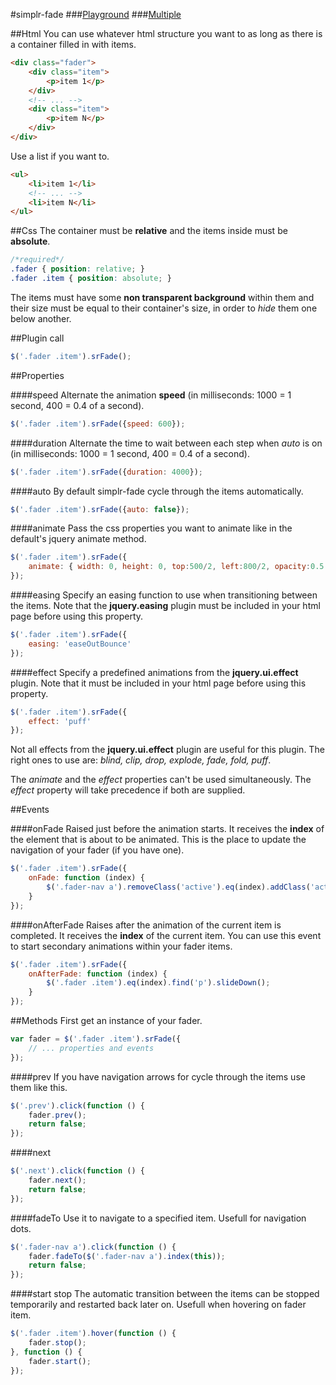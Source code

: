 #simplr-fade
###[Playground](http://simov.github.com/simplr-fade/)
###[Multiple](http://simov.github.com/simplr-fade/examples/demo2.html)

##Html
You can use whatever html structure you want to as long as there is a container filled in with items.
```html
<div class="fader">
    <div class="item">
		<p>item 1</p>
	</div>
	<!-- ... -->
	<div class="item">
		<p>item N</p>
	</div>
</div>
```
Use a list if you want to.
```html
<ul>
	<li>item 1</li>
	<!-- ... -->
	<li>item N</li>
</ul>
```

##Css
The container must be **relative** and the items inside must be **absolute**.
```css
/*required*/
.fader { position: relative; }
.fader .item { position: absolute; }
```
The items must have some **non transparent background** within them and their size must be equal to their container's size, in order to *hide* them one below another.

##Plugin call
```js
$('.fader .item').srFade();
```

##Properties

####speed
Alternate the animation **speed** (in milliseconds: 1000 = 1 second, 400 = 0.4 of a second).
```js
$('.fader .item').srFade({speed: 600});
```
####duration
Alternate the time to wait between each step when *auto* is on (in milliseconds: 1000 = 1 second, 400 = 0.4 of a second).
```js
$('.fader .item').srFade({duration: 4000});
```

####auto
By default simplr-fade cycle through the items automatically.
```js
$('.fader .item').srFade({auto: false});
```

####animate
Pass the css properties you want to animate like in the default's jquery animate method.
```js
$('.fader .item').srFade({
	animate: { width: 0, height: 0, top:500/2, left:800/2, opacity:0.5 }
});
```

####easing
Specify an easing function to use when transitioning between the items. Note that the **jquery.easing** plugin must be included in your html page before using this property.
```js
$('.fader .item').srFade({
	easing: 'easeOutBounce'
});
```

####effect
Specify a predefined animations from the **jquery.ui.effect** plugin. Note that it must be included in your html page before using this property.
```js
$('.fader .item').srFade({
	effect: 'puff'
});
```
Not all effects from the **jquery.ui.effect** plugin are useful for this plugin. The right ones to use are: *blind, clip, drop, explode, fade, fold, puff*.

The *animate* and the *effect* properties can't be used simultaneously. The *effect* property will take precedence if both are supplied.


##Events

####onFade
Raised just before the animation starts. It receives the **index** of the element that is about to be animated. This is the place to update the navigation of your fader (if you have one).
```js
$('.fader .item').srFade({
	onFade: function (index) {
		$('.fader-nav a').removeClass('active').eq(index).addClass('active');
	}
});
```

####onAfterFade
Raises after the animation of the current item is completed. It receives the **index** of the current item. You can use this event to start secondary animations within your fader items.
```js
$('.fader .item').srFade({
	onAfterFade: function (index) {
		$('.fader .item').eq(index).find('p').slideDown();
	}
});
```

##Methods
First get an instance of your fader.
```js
var fader = $('.fader .item').srFade({
	// ... properties and events
});
```
####prev
If you have navigation arrows for cycle through the items use them like this.
```js
$('.prev').click(function () {
	fader.prev();
	return false;
});
```
####next
```js
$('.next').click(function () {
	fader.next();
	return false;
});
```
####fadeTo
Use it to navigate to a specified item. Usefull for navigation dots.
```js
$('.fader-nav a').click(function () {
	fader.fadeTo($('.fader-nav a').index(this));
	return false;
});
```
####start stop
The automatic transition between the items can be stopped temporarily and restarted back later on. Usefull when hovering on fader item.
```js
$('.fader .item').hover(function () {
	fader.stop();
}, function () {
	fader.start();
});
```
